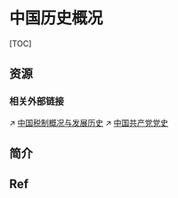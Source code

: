 # 中国历史概况

[TOC]



## 资源
### 相关外部链接
↗ [中国税制概况与发展历史](../🐲%20中国政治概况/中国政府/中国税制概况与发展历史.md)
↗ [中国共产党党史](../🐲%20中国政治概况/中国共产党/中国共产党党史/中国共产党党史.md)



## 简介



## Ref
